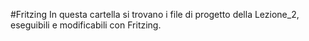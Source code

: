 #Fritzing
In questa cartella si trovano i file di progetto della Lezione_2, eseguibili e modificabili con Fritzing.
